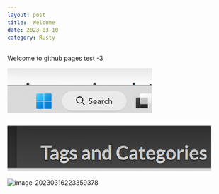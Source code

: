 ```yaml
---
layout: post
title:  Welcome
date: 2023-03-10
category: Rusty
---
```


Welcome to github pages 
test -3

![image-20230316220421455](/assets/image-20230316220421455.png)



![image-20230316220952653](/assets/image-20230316220952653.png)



![image-20230316223359378](/assets/image-20230316223359378.png)